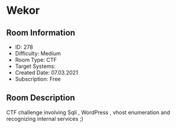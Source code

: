 ﻿# Wekor

## Room Information
- ID: 278
- Difficulty: Medium
- Room Type: CTF
- Target Systems: 
- Created Date: 07.03.2021
- Subscription: Free

## Room Description
CTF challenge involving Sqli , WordPress , vhost enumeration and recognizing internal services ;)
